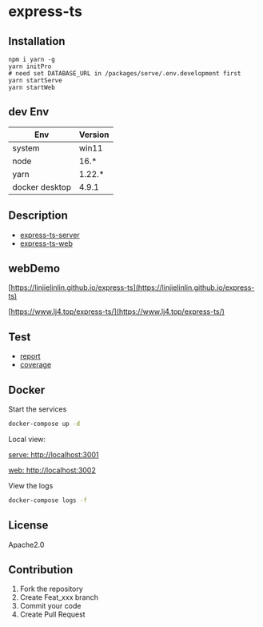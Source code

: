 # express-ts

## Installation

```shell
npm i yarn -g
yarn initPro
# need set DATABASE_URL in /packages/serve/.env.development first
yarn startServe
yarn startWeb
```

## dev Env

| Env            | Version |
| -------------- | ------- |
| system         | win11   |
| node           | 16.\*   |
| yarn           | 1.22.\* |
| docker desktop | 4.9.1   |

## Description

- [express-ts-server](https://github.com/LinJieLinLin/express-ts/blob/master/packages/serve/README.md)
- [express-ts-web](https://github.com/LinJieLinLin/express-ts/blob/master/packages/web/README.md)

## webDemo

[https://linjielinlin.github.io/express-ts](https://linjielinlin.github.io/express-ts)

[https://www.lj4.top/express-ts/](https://www.lj4.top/express-ts/)

## Test

- [report](https://linjielinlin.github.io/express-ts/coverage/)
- [coverage](https://linjielinlin.github.io/express-ts/coverage/lcov-report/index.html)

## Docker

Start the services

```sh
docker-compose up -d
```

Local view:

[serve: http://localhost:3001](http://localhost:3001)

[web: http://localhost:3002](http://localhost:3002)

View the logs

```sh
docker-compose logs -f
```

## License

Apache2.0

## Contribution

1. Fork the repository
2. Create Feat_xxx branch
3. Commit your code
4. Create Pull Request
